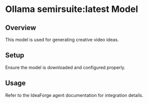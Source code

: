 # Ollama semirsuite:latest Model

## Overview
This model is used for generating creative video ideas.

## Setup
Ensure the model is downloaded and configured properly.

## Usage
Refer to the IdeaForge agent documentation for integration details.
